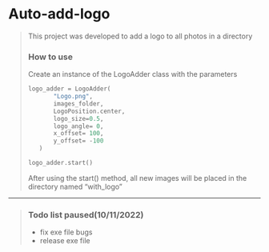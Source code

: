 # Auto-add-logo
> This project was developed to add a logo to all photos in a directory
> ### How to use
> Create an instance of the LogoAdder class with the parameters
>````python
>logo_adder = LogoAdder(
>        "Logo.png", 
>        images_folder, 
>        LogoPosition.center, 
>        logo_size=0.5,
>        logo_angle= 0,
>        x_offset= 100,
>        y_offset= -100
>    )
>````
> ````python
> logo_adder.start()
>````
> After using the start() method, all new images will be placed in the directory named “with_logo”
 ---
> ### Todo list paused(10/11/2022)
> - fix exe file bugs
> - release exe file

